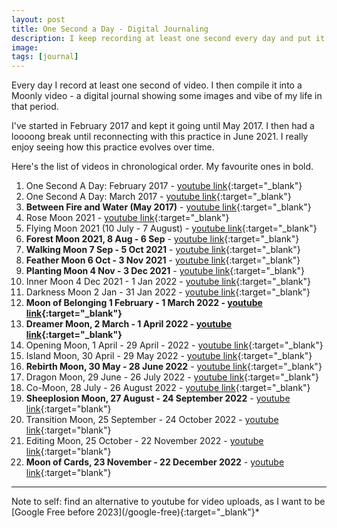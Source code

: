 ```yaml
---
layout: post
title: One Second a Day - Digital Journaling
description: I keep recording at least one second every day and put it together in a video every Moon cycle.
image: 
tags: [journal]
---
```


Every day I record at least one second of video. I then compile it into a Moonly video - a digital journal showing some images and vibe of my life in that period. 

I've started in February 2017 and kept it going until May 2017. I then had a loooong break until reconnecting with this practice in June 2021. I really enjoy seeing how this practice evolves over time.

Here's the list of videos in chronological order. My favourite ones in bold.

1. One Second A Day: February 2017 - [youtube link](https://www.youtube.com/watch?v=6lV3xcRPhec){:target="_blank"}
2. One Second A Day: March 2017 - [youtube link](https://www.youtube.com/watch?v=lxKG-vb4wuU){:target="_blank"}
3. **Between Fire and Water (May 2017)** - [youtube link](https://www.youtube.com/watch?v=SVeygd_Skfk){:target="_blank"}
4. Rose Moon 2021 - [youtube link](https://www.youtube.com/watch?v=vy1p1Kymmk4){:target="_blank"}
5. Flying Moon 2021 (10 July - 7 August) - [youtube link](https://www.youtube.com/watch?v=cqM9JGh05rQ){:target="_blank"}
6. **Forest Moon 2021, 8 Aug - 6 Sep** - [youtube link](https://www.youtube.com/watch?v=7zCrKoBAYAs){:target="_blank"}
7. **Walking Moon 7 Sep - 5 Oct 2021** - [youtube link](https://www.youtube.com/watch?v=ikHgY-kpNwk){:target="_blank"}
8. **Feather Moon 6 Oct - 3 Nov 2021** - [youtube link](https://www.youtube.com/watch?v=lBOnSfgW2v8){:target="_blank"}
9. **Planting Moon 4 Nov - 3 Dec 2021** - [youtube link](https://www.youtube.com/watch?v=695g5cMkCt8){:target="_blank"}
10. Inner Moon 4 Dec 2021 - 1 Jan 2022 - [youtube link](https://www.youtube.com/watch?v=DXJtwKv51ek){:target="_blank"}
11. Darkness Moon 2 Jan - 31 Jan 2022 - [youtube link](https://youtu.be/MDI4kyMJCL8){:target="_blank"}
12. **Moon of Belonging 1 February - 1 March 2022 - [youtube link](https://youtu.be/NrbnLzOcoF0){:target="_blank"}**
13. **Dreamer Moon, 2 March - 1 April 2022 - [youtube link](https://www.youtube.com/watch?v=OpL2wJrL9qs){:target="_blank"}**
14. Opening Moon, 1 April - 29 April - 2022 - [youtube link](https://youtu.be/HHMle6YJDhg){:target="_blank"}
15. Island Moon, 30 April - 29 May 2022 - [youtube link](https://youtu.be/AfnFys37Ab8){:target="_blank"}
16. **Rebirth Moon, 30 May - 28 June 2022** - [youtube link](https://youtu.be/4Q8EyZzQ4lY){:target="_blank"}
17. Dragon Moon, 29 June - 26 July 2022 - [youtube link](https://youtu.be/fUanmeujnzM){:target="_blank"}
18. Co-Moon, 28 July - 26 August 2022 - [youtube link](https://youtu.be/E7Szeib1HsQ){:target="_blank"}
19. **Sheeplosion Moon, 27 August - 24 September 2022** - [youtube link](https://youtu.be/H3le69xkD9k){:target="blank"}
20. Transition Moon, 25 September - 24 October 2022 - [youtube link](https://youtu.be/588eK0gbXgQ){:target="blank"}
21. Editing Moon, 25 October - 22 November 2022 - [youtube link](https://youtu.be/AjzlHvPmWxk){:target="blank"}
22. **Moon of Cards, 23 November - 22 December 2022** - [youtube link](https://youtu.be/MNEh7oI1Q8E){:target="blank"}
<p></p>

<hr>
Note to self: find an alternative to youtube for video uploads, as I want to be [Google Free before 2023](/google-free){:target="_blank"}*